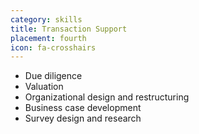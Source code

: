 ```yaml
---
category: skills
title: Transaction Support
placement: fourth
icon: fa-crosshairs
---
```

* Due diligence
* Valuation
* Organizational design and restructuring
* Business case development
* Survey design and research
